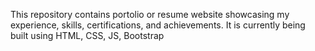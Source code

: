 This repository contains portolio or resume website showcasing my experience, skills, certifications, and achievements. It is currently being built using HTML, CSS, JS, Bootstrap
